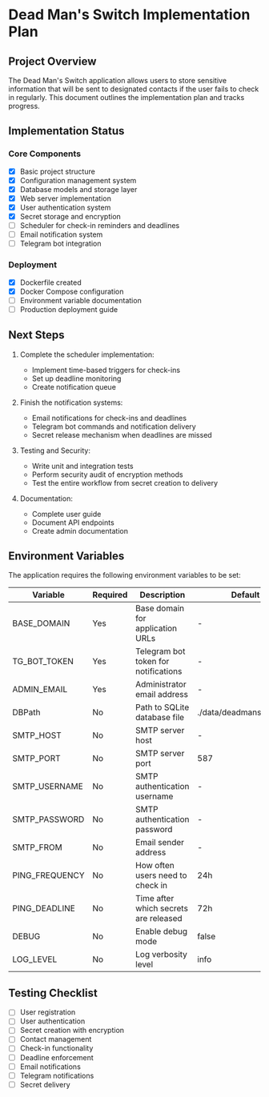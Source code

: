 # Dead Man's Switch Implementation Plan

## Project Overview
The Dead Man's Switch application allows users to store sensitive information that will be sent to designated contacts if the user fails to check in regularly. This document outlines the implementation plan and tracks progress.

## Implementation Status

### Core Components
- [x] Basic project structure
- [x] Configuration management system
- [x] Database models and storage layer
- [x] Web server implementation
- [x] User authentication system
- [x] Secret storage and encryption
- [ ] Scheduler for check-in reminders and deadlines
- [ ] Email notification system
- [ ] Telegram bot integration

### Deployment
- [x] Dockerfile created
- [x] Docker Compose configuration
- [ ] Environment variable documentation
- [ ] Production deployment guide

## Next Steps

1. Complete the scheduler implementation:
   - Implement time-based triggers for check-ins
   - Set up deadline monitoring
   - Create notification queue

2. Finish the notification systems:
   - Email notifications for check-ins and deadlines
   - Telegram bot commands and notification delivery
   - Secret release mechanism when deadlines are missed

3. Testing and Security:
   - Write unit and integration tests
   - Perform security audit of encryption methods
   - Test the entire workflow from secret creation to delivery

4. Documentation:
   - Complete user guide
   - Document API endpoints
   - Create admin documentation

## Environment Variables

The application requires the following environment variables to be set:

| Variable | Required | Description | Default |
|----------|----------|-------------|---------|
| BASE_DOMAIN | Yes | Base domain for application URLs | - |
| TG_BOT_TOKEN | Yes | Telegram bot token for notifications | - |
| ADMIN_EMAIL | Yes | Administrator email address | - |
| DBPath | No | Path to SQLite database file | ./data/deadmanswitch.db |
| SMTP_HOST | No | SMTP server host | - |
| SMTP_PORT | No | SMTP server port | 587 |
| SMTP_USERNAME | No | SMTP authentication username | - |
| SMTP_PASSWORD | No | SMTP authentication password | - |
| SMTP_FROM | No | Email sender address | - |
| PING_FREQUENCY | No | How often users need to check in | 24h |
| PING_DEADLINE | No | Time after which secrets are released | 72h |
| DEBUG | No | Enable debug mode | false |
| LOG_LEVEL | No | Log verbosity level | info |

## Testing Checklist
- [ ] User registration
- [ ] User authentication
- [ ] Secret creation with encryption
- [ ] Contact management
- [ ] Check-in functionality
- [ ] Deadline enforcement
- [ ] Email notifications
- [ ] Telegram notifications
- [ ] Secret delivery